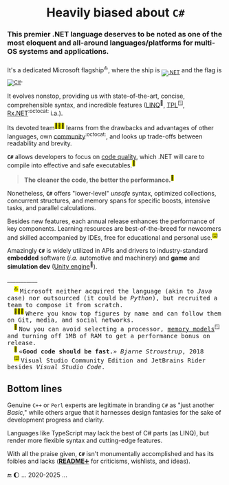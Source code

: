 <h1 align="center">Heavily biased about <code>C#</code></h1>

### This premier **.NET** language deserves to be noted as one of the most eloquent and all-around languages/platforms for multi-OS systems and applications. 
It's a dedicated Microsoft flagship<sup>⛵</sup>, where the ship is <sub>[![.NET](https://img.shields.io/badge/.NET-512BD4?logo=dotnet&logoColor=fff)](#)</sub> and the flag is <sub>[![C#](https://custom-icon-badges.demolab.com/badge/C%23-%23239120.svg?logo=cshrp&logoColor=white)](#)</sub>.

It evolves nonstop, providing us with state-of-the-art, concise, comprehensible syntax, and incredible features ([LINQ](https://stackoverflow.com/questions/2321724/where-can-i-get-a-good-concise-linq-cheatsheet)<sup>🔗</sup>, [TPL](https://docs.microsoft.com/en-us/dotnet/standard/parallel-programming/task-parallel-library-tpl)<sup>🪟</sup>, [Rx.NET](https://github.com/dotnet/reactive)<sup>:octocat:</sup> i.a.). 

Its devoted team<sup><mark>🧑‍🤝‍🧑</mark></sup> learns from the drawbacks and advantages of other languages, own [community](https://github.com/dotnet/csharplang/tree/main/proposals)<sup>:octocat:</sup>, and looks up trade-offs between readability and brevity.

**`C#`** allows developers to focus on [code quality](../software/QA/README+/code-quality.md), which .NET will care to compile into effective and safe executables.<sup><mark>💾</mark></sup> 

> **The cleaner the code, the better the performance.**<sup><mark>🪩</mark></sup>

Nonetheless, **`C#`** offers "lower-level" _unsafe_ syntax, optimized collections, concurrent structures, and memory spans for specific boosts, intensive tasks, and parallel calculations.

Besides new features, each annual release enhances the performance of key components. Learning resources are best-of-the-breed for newcomers and skilled accompanied by IDEs, free for educational and personal use.<sup><mark>⌨️</mark></sup>

Amazingly **`C#`** is widely utilized in APIs and drivers to industry-standard **embedded** software (_i.a._ automotive and machinery) and **game** and **simulation dev** ([Unity engine](https://unity.com/solutions/programming)<sup>🔗</sup>).

\___________\
&nbsp; &nbsp; <sup><mark>⛵</mark></sup>&nbsp;<samp>Microsoft neither acquired the language (akin to _Java_ case) nor outsourced (it could be _Python_), but recruited a team to compose it from scratch.</samp>\
&nbsp; &nbsp; <sup><mark>🧑‍🤝‍🧑</mark></sup>&nbsp;<samp>Where you know top figures by name and can follow them on Git, media, and social networks.</samp>\
&nbsp; &nbsp; <sup><mark>💾</mark></sup>&nbsp;<samp>Now you can avoid selecting a processor, [memory models](https://devblogs.microsoft.com/oldnewthing/20200728-00/?p=104012)<sup>🪟</sup> and turning off 1MB of RAM to get a performance bonus on release.</samp>\
&nbsp; &nbsp; <sup><mark>🪩</mark></sup>&nbsp;<samp>«<b>Good code should be fast.</b>» _Bjarne Stroustrup_, 2018</samp>\
&nbsp; &nbsp; <sup><mark>⌨️</mark></sup>&nbsp;<samp>Visual Studio Community Edition and JetBrains Rider besides <i>Visual Studio Code</i>.</samp>

## Bottom lines

Genuine `C++` or `Perl` experts are legitimate in branding `C#` as "just another _Basic_," while others argue that it harnesses design fantasies for the sake of development progress and clarity.

Languages like TypeScript may lack the best of C# parts (as LINQ), but render more flexible syntax and cutting-edge features. 

With all the praise given, **`C#`** isn't monumentally accomplished and has its foibles and lacks ([**README**➕](README+) for criticisms, wishlists, and ideas).

🔚 🌔 ... 2020-2025 ...
